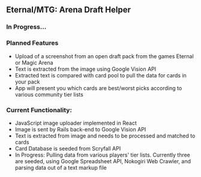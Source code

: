 <h2>Eternal/MTG: Arena Draft Helper</h2>

<h3>In Progress...</h3>

<h3>Planned Features</h3>
<ul>
  <li>Upload of a screenshot from an open draft pack from the games Eternal or Magic Arena</li>
  <li>Text is extracted from the image using Google Vision API</li>
  <li>Extracted text is compared with card pool to pull the data for cards in your pack</li>
  <li>App will present you which cards are best/worst picks according to various community tier lists</li>
</ul>

<h3>Current Functionality:</h3>
<ul>
  <li>JavaScript image uploader implemented in React</li>
  <li>Image is sent by Rails back-end to Google Vision API</li>
  <li>Text is extracted from image and needs to be processed and matched to cards</li>
  <li>Card Database is seeded from Scryfall API</li>
  <li>In Progress: Pulling data from various players' tier lists. Currently three are seeded, using Google Spreadsheet API, Nokogiri Web Crawler, and parsing data out of a text markup file</li>
</ul>
